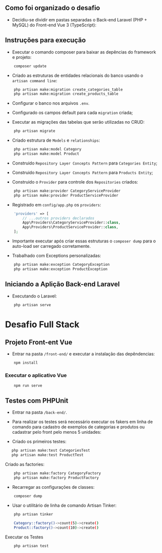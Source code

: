 ## Como foi organizado o desafio

- Decidiu-se dividir em pastas separadas o Back-end Laravel (PHP + MySQL) do Front-end Vue 3 (TypeScript):


## Instruções para execução

- Executar o comando composer para baixar as depências do framework e projeto:

```bash
    composer update
```

- Criado as estruturas de entidades relacionais do banco usando o `artisan command line`:

```bash
    php artisan make:migration create_categories_table
    php artisan make:migration create_products_table
```

- Configurar o banco nos arquivos `.env`.

- Configurado os campos default para cada `migration` criada;

- Executar as migrações das tabelas que serão utilizadas no CRUD:

```bash
    php artisan migrate
```

- Criado estrutura de `Models` e `relationships`:

```bash
    php artisan make:model Category
    php artisan make:model Product
```

- Construido `Repository Layer Concepts Pattern` para `Categories Entity`;
- Construido `Repository Layer Concepts Pattern` para `Products Entity`;

- Construido o `Provider` para controle dos `Repositories` criados:

```bash
    php artisan make:provider CategoryServiceProvider
    php artisan make:provider ProductServiceProvider
```

- Registrado em `config/app.php` os `providers`:

```php
    'providers' => [
        // ...outros providers declarados
        App\Providers\CategoryServiceProvider::class,
        App\Providers\ProductServiceProvider::class,
    ];
```

- Importante executar após criar essas estruturas o `composer dump` para o auto-load ser carregado corretamente.

- Trabalhado com Exceptions personalizadas:

```bash
    php artisan make:exception CategoryException
    php artisan make:exception ProductException
```

## Iniciando a Aplição Back-end Laravel

- Executando o Laravel:

```bash
    php artisan serve
```


# Desafio Full Stack

## Projeto Front-ent Vue
- Entrar na pasta `/front-end/` e executar a instalação das depêndencias:

```bash
    npm install
```

### Executar o aplicativo Vue

```bash
    npm run serve
```

## Testes com PHPUnit

- Entrar na pasta `/back-end/`.

- Para realizar os testes será necessário executar os fakers em linha de comando para cadastro de exemplos de categorias e produtos ou cadastrar pelo front pelo menos 5 unidades:

- Criado os primeiros testes:

 ```bash
    php artisan make:test CategoriesTest
    php artisan make:test ProductTest
 ```

Criado as factories:

```bash
    php artisan make:factory CategoryFactory
    php artisan make:factory ProductFactory
```
- Recarregar as configurações de classes:

```bash
    composer dump
```

- Usar o utilitário de linha de comando Artisan Tinker:

```bash
    php artisan tinker
 
    Category::factory()->count(5)->create()
    Product::factory()->count(10)->create()
```

Executar os Testes

```bash
    php artisan test
```

